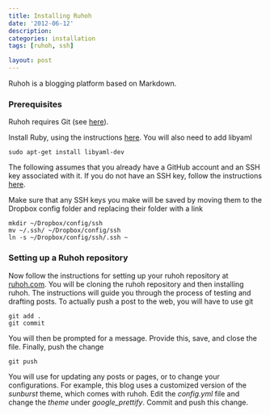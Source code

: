 ```yaml
---
title: Installing Ruhoh 
date: '2012-06-12'
description:
categories: installation
tags: [ruhoh, ssh]

layout: post
---
```


Ruhoh is a blogging platform based on Markdown.

### Prerequisites

Ruhoh requires Git (see [here]()).

Install Ruby, using the instructions [here](http://lenni.info/blog/2012/05/installing-ruby-1-9-3-on-ubuntu-12-04-precise-pengolin/). You will also need to add libyaml

    sudo apt-get install libyaml-dev
    
The following assumes that you already have a GitHub account and an SSH key associated with it. If you do not have an SSH key, follow the instructions [here](http://help.github.com/linux-set-up-git/).

Make sure that any SSH keys you make will be saved by moving them to the Dropbox config folder and replacing their folder with a link

    mkdir ~/Dropbox/config/ssh
    mv ~/.ssh/ ~/Dropbox/config/ssh
    ln -s ~/Dropbox/config/ssh/.ssh ~
    
### Setting up a Ruhoh repository

Now follow the instructions for setting up your ruhoh repository at [ruhoh.com](http://www.ruhoh.com). You will be cloning the ruhoh repository and then installing ruhoh. The instructions will guide you through the process of testing and drafting posts. To actually push a post to the web, you will have to use git

    git add .
    git commit

You will then be prompted for a message. Provide this, save, and close the file. Finally, push the change

    git push

You will use for updating any posts or pages, or to change your configurations. For example, this blog uses a customized version of the *sunburst* theme, which comes with ruhoh. Edit the *config.yml* file and change the *theme* under *google_prettify*. Commit and push this change.


